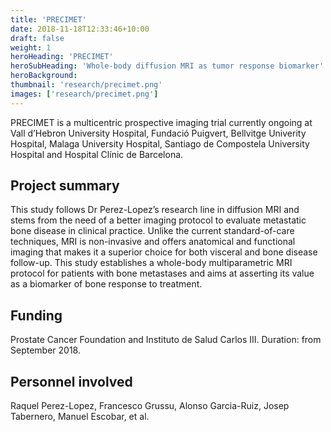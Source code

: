 ```yaml
---
title: 'PRECIMET'
date: 2018-11-18T12:33:46+10:00
draft: false
weight: 1
heroHeading: 'PRECIMET'
heroSubHeading: 'Whole-body diffusion MRI as tumor response biomarker'
heroBackground: 
thumbnail: 'research/precimet.png'
images: ['research/precimet.png']
---
```


PRECIMET is a multicentric prospective imaging trial currently ongoing at Vall d’Hebron University Hospital, Fundació Puigvert, Bellvitge Univerity Hospital, Malaga University Hospital, Santiago de Compostela University Hospital and Hospital Clínic de Barcelona.

## Project summary 
This study follows Dr Perez-Lopez’s research line in diffusion MRI and stems from the need of a better imaging protocol to evaluate metastatic bone disease in clinical practice. Unlike the current standard-of-care techniques, MRI is non-invasive and offers anatomical and functional imaging that makes it a superior choice for both visceral and bone disease follow-up. This study establishes a whole-body multiparametric MRI protocol for patients with bone metastases and aims at asserting its value as a biomarker of bone response to treatment.

## Funding
Prostate Cancer Foundation and Instituto de Salud Carlos III. Duration: from September 2018.

## Personnel involved
Raquel Perez-Lopez, Francesco Grussu, Alonso Garcia-Ruiz, Josep Tabernero, Manuel Escobar, et al.